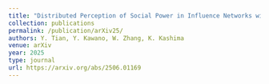 ```yaml
---
title: "Distributed Perception of Social Power in Influence Networks with Stubborn Individuals"
collection: publications
permalink: /publication/arXiv25/
authors: Y. Tian, Y. Kawano, W. Zhang, K. Kashima
venue: arXiv
year: 2025
type: journal
url: https://arxiv.org/abs/2506.01169
---
```

